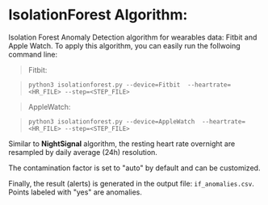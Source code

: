 # IsolationForest Algorithm:

Isolation Forest Anomaly Detection algorithm for wearables data: Fitbit and Apple Watch. To apply this algorithm, you can easily run the follwoing command line:

> Fitbit:

> ``` python3 isolationforest.py --device=Fitbit  --heartrate=<HR_FILE> --step=<STEP_FILE> ```

> AppleWatch:

> ``` python3 isolationforest.py --device=AppleWatch  --heartrate=<HR_FILE> --step=<STEP_FILE> ```

Similar to <b>NightSignal</b> algorithm, the resting heart rate overnight are resampled by daily average (24h) resolution.

The contamination factor is set to "auto" by default and can be customized.

Finally, the result (alerts) is generated in the output file: `if_anomalies.csv`. Points labeled with "yes" are anomalies. 
